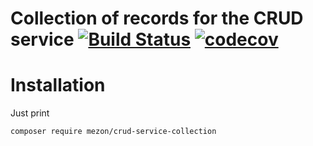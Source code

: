 # Collection of records for the CRUD service [![Build Status](https://travis-ci.com/alexdodonov/mezon-crud-service-collection.svg?branch=master)](https://travis-ci.com/alexdodonov/mezon-crud-service-collection) [![codecov](https://codecov.io/gh/alexdodonov/mezon-crud-service-collection/branch/master/graph/badge.svg)](https://codecov.io/gh/alexdodonov/mezon-crud-service-collection)

# Installation

Just print

```
composer require mezon/crud-service-collection
```